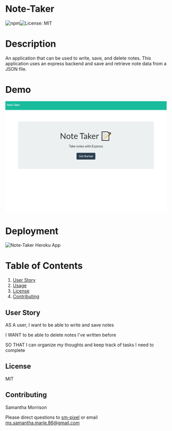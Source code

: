 # Note-Taker
![npm](https://img.shields.io/npm/v/inquirer?style=flat-square)![License: MIT](https://img.shields.io/badge/License-MIT-yellow.svg)
# Description 
An application that can be used to write, save, and delete notes. This application uses an express backend and save and retrieve note data from a JSON file.

# Demo
![Note Taker Demo](gif/noteTaker.gif)

# Deployment
![Note-Taker Heroku App](https://floating-lake-32060.herokuapp.com/)

# Table of Contents

1. [User Story](#UserStory)
2. [Usage](#Usage)
3. [License](#License)
4. [Contributing](#Contributing)


## User Story

AS A user, I want to be able to write and save notes

I WANT to be able to delete notes I've written before

SO THAT I can organize my thoughts and keep track of tasks I need to complete

## License
MIT

## Contributing
Samantha Morrison

Please direct questions to [sm-pixel](github.com/sm-pixel) or email [ms.samantha.marie.86@gmail.com](mailto:ms.samantha.marie.86@gmail.com)
  
